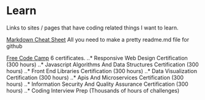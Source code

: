 # Learn
Links to sites / pages that have coding related things I want to learn.

[Markdown Cheat Sheet](https://github.com/adam-p/markdown-here/wiki/Markdown-Cheatsheet)
All you need to make a pretty readme.md file for github

[Free Code Camp](https://freecodecamp.org/)
6 certificates. 
..* Responsive Web Design Certification (300 hours)
..* Javascript Algorithms And Data Structures Certification (300 hours)
..* Front End Libraries Certification (300 hours)
..* Data Visualization Certification (300 hours)
..* Apis And Microservices Certification (300 hours)
..* Information Security And Quality Assurance Certification (300 hours)
..* Coding Interview Prep (Thousands of hours of challenges)

